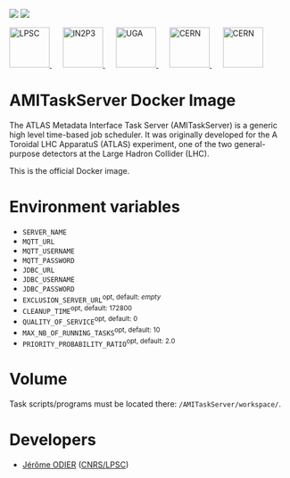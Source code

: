 [![][Build Status img]][Build Status]
[![][License img]][License]

<a href="http://lpsc.in2p3.fr/" target="_blank">
	<img src="http://ami.in2p3.fr/docs/images/logo_lpsc.png" alt="LPSC" height="72" />
</a>
&nbsp;&nbsp;&nbsp;&nbsp;
<a href="http://www.in2p3.fr/" target="_blank">
	<img src="http://ami.in2p3.fr/docs/images/logo_in2p3.png" alt="IN2P3" height="72" />
</a>
&nbsp;&nbsp;&nbsp;&nbsp;
<a href="http://www.univ-grenoble-alpes.fr/" target="_blank">
	<img src="http://ami.in2p3.fr/docs/images/logo_uga.png" alt="UGA" height="72" />
</a>
&nbsp;&nbsp;&nbsp;&nbsp;
<a href="http://home.cern/" target="_blank">
	<img src="http://www.cern.ch/ami/images/logo_atlas.png" alt="CERN" height="72" />
</a>
&nbsp;&nbsp;&nbsp;&nbsp;
<a href="http://atlas.cern/" target="_blank">
	<img src="http://ami.in2p3.fr/docs/images/logo_cern.png" alt="CERN" height="72" />
</a>

AMITaskServer Docker Image
==========================

The ATLAS Metadata Interface Task Server (AMITaskServer) is a generic high level time-based job scheduler. It was originally developed for the A Toroidal LHC ApparatuS (ATLAS) experiment, one of the two general-purpose detectors at the Large Hadron Collider (LHC).

This is the official Docker image.

Environment variables
=====================

* `SERVER_NAME`
* `MQTT_URL`
* `MQTT_USERNAME`
* `MQTT_PASSWORD`
* `JDBC_URL`
* `JDBC_USERNAME`
* `JDBC_PASSWORD`
* `EXCLUSION_SERVER_URL`<sup>opt, default: <i>empty</i></opt>
* `CLEANUP_TIME`<sup>opt, default: 172800</opt>
* `QUALITY_OF_SERVICE`<sup>opt, default: 0</opt>
* `MAX_NB_OF_RUNNING_TASKS`<sup>opt, default: 10</opt>
* `PRIORITY_PROBABILITY_RATIO`<sup>opt, default: 2.0</opt>

Volume
======

Task scripts/programs must be located there: `/AMITaskServer/workspace/`.

Developers
==========

* [Jérôme ODIER](https://annuaire.in2p3.fr/4121-4467/jerome-odier) ([CNRS/LPSC](http://lpsc.in2p3.fr/))

[Build Status]:https://github.com/ami-team/docker-ami-task-server/actions/workflows/docker-image.yml
[Build Status img]:https://github.com/ami-team/docker-ami-task-server/actions/workflows/docker-image.yml/badge.svg?branch=master

[License]:http://www.cecill.info/licences/Licence_CeCILL_V2.1-en.txt
[License img]:https://img.shields.io/badge/license-CeCILL-blue.svg
